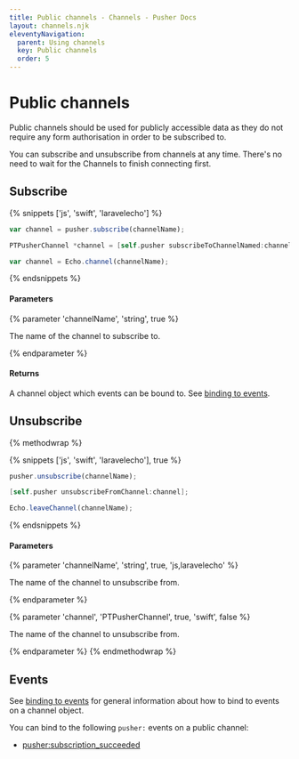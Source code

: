 ```yaml
---
title: Public channels - Channels - Pusher Docs
layout: channels.njk
eleventyNavigation:
  parent: Using channels
  key: Public channels
  order: 5
---
```


# Public channels

Public channels should be used for publicly accessible data as they do not require any form authorisation in order to be subscribed to.

You can subscribe and unsubscribe from channels at any time. There's no need to wait for the Channels to finish connecting first.

## Subscribe

{% snippets ['js', 'swift', 'laravelecho'] %}

```js
var channel = pusher.subscribe(channelName);
```

```swift
PTPusherChannel *channel = [self.pusher subscribeToChannelNamed:channelName];
```

```js
var channel = Echo.channel(channelName);
```

{% endsnippets %}

#### Parameters

{% parameter 'channelName', 'string', true %}

The name of the channel to subscribe to.

{% endparameter %}

#### Returns

A channel object which events can be bound to. See [binding to events](/docs/channels/using_channels/events).

## Unsubscribe

{% methodwrap %}

{% snippets ['js', 'swift', 'laravelecho'], true %}

```js
pusher.unsubscribe(channelName);
```

```swift
[self.pusher unsubscribeFromChannel:channel];
```

```js
Echo.leaveChannel(channelName);
```

{% endsnippets %}

#### Parameters

{% parameter 'channelName', 'string', true, 'js,laravelecho' %}

The name of the channel to unsubscribe from.

{% endparameter %}

{% parameter 'channel', 'PTPusherChannel', true, 'swift', false %}

The name of the channel to unsubscribe from.

{% endparameter %}
{% endmethodwrap %}

## Events

See [binding to events](/docs/channels/using_channels/events) for general information about how to bind to events on a channel object.

You can bind to the following `pusher:` events on a public channel:

- [pusher:subscription_succeeded](/docs/channels/using_channels/events)
